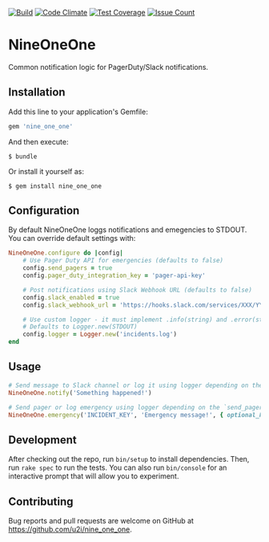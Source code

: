 [![Build](https://travis-ci.org/u2i/nine_one_one.svg?branch=master)](https://travis-ci.org/u2i/nine_one_one)
[![Code
Climate](https://codeclimate.com/repos/58207e5ee72dfa227600001d/badges/ecd3be37c49334786095/gpa.svg)](https://codeclimate.com/repos/58207e5ee72dfa227600001d/feed)
[![Test
Coverage](https://codeclimate.com/repos/58207e5ee72dfa227600001d/badges/ecd3be37c49334786095/coverage.svg)](https://codeclimate.com/repos/58207e5ee72dfa227600001d/coverage)
[![Issue
Count](https://codeclimate.com/repos/58207e5ee72dfa227600001d/badges/ecd3be37c49334786095/issue_count.svg)](https://codeclimate.com/repos/58207e5ee72dfa227600001d/feed)

# NineOneOne

Common notification logic for PagerDuty/Slack notifications.

## Installation

Add this line to your application's Gemfile:

```ruby
gem 'nine_one_one'
```

And then execute:

    $ bundle

Or install it yourself as:

    $ gem install nine_one_one

## Configuration

By default NineOneOne loggs notifications and emegencies to STDOUT. You can override default settings with:

```ruby
NineOneOne.configure do |config|
    # Use Pager Duty API for emergencies (defaults to false)
    config.send_pagers = true
    config.pager_duty_integration_key = 'pager-api-key'

    # Post notifications using Slack Webhook URL (defaults to false)
    config.slack_enabled = true
    config.slack_webhook_url = 'https://hooks.slack.com/services/XXX/YYY/ZZZ'

    # Use custom logger - it must implement .info(string) and .error(string) methods
    # Defaults to Logger.new(STDOUT)
    config.logger = Logger.new('incidents.log') 
end
```

## Usage

```ruby
# Send message to Slack channel or log it using logger depending on the `slack_enabled` config parameter
NineOneOne.notify('Something happened!')

# Send pager or log emergency using logger depending on the `send_pagers` config parameter
NineOneOne.emergency('INCIDENT_KEY', 'Emergency message!', { optional_hash: 'with details' })
```

## Development

After checking out the repo, run `bin/setup` to install dependencies. Then, run `rake spec` to run the tests. You can also run `bin/console` for an interactive prompt that will allow you to experiment.

## Contributing

Bug reports and pull requests are welcome on GitHub at https://github.com/u2i/nine_one_one.

